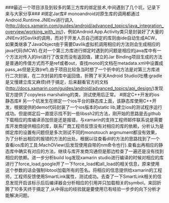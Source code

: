 ###最近一个项目涉及到较多的第三方库的绑定技术,中间遇到了几个坑，记录下来与大家分享###
#绑定Jar库#
monoandroid对原生库的调用都通过Android.Runtime.JNIEnv进行调入(http://docs.xamarin.com/guides/android/advanced_topics/java_integration_overview/working_with_jni/)，例如Android.App.Activity类只是封装好了大量的JNIEnv对Davlik的调用，而对于开发人员自己绑定的库则由ide自动生成ACW，如果类继承了JavaObject由于需要Davlik虚拟机调用相应的方法则会生成相应的java代码(MCW).在对一个第三方库进行绑定时遇到的问题是相应的java库中有一个方法对传入的list进行了改变而没有返回值，建立的Jar Binding项目生成的方法是普通的传值方式而不是ref或者out，查找mono的文档在metadata.xml中设置成pass_as但是无效(<attr path="/api/package[@name='com.hikvision.vmsnetsdk']/class[@name='VMSNetSDK']/method[@name='getLineList']/parameter[@name='p1']" name="pass_as">ref</attr>),由于项目比较急当时想了一个折中的方法是对第三方库进行二次封装，在二次封装的库中返回值，折腾了半天Android Studio(吐槽:gradle是又慢建立库又麻烦)终于搞定，后来翻看官方的文档(http://docs.xamarin.com/guides/android/advanced_topics/api_design/)发现官方提供了copyless marshaling的类，测试使用后正常。
#绑定C++开发的ios静态库#
另一个坑发生在绑定一个ios平台的静态库上面，该静态库使用C++开发，根据提供的demo代码封装了一个ios版本的static lib,建立ios的测试程序运行成功。但是绑定后一直提示找不到一些libssh2的方法，刚开始的思路是去github下载相应的库编译添加但是还是报错，与xamarin的支持工程师邮件联系说是需要库开发商提供相应的库，联系厂商工程师反馈没有对相应的库的依赖，分析认为是绑定库的设置有问题但是多次测试不同的monotouch argmument都没有效果， 为了分析出相应的报错的方法的出处。根据以往查看dll的方法的思路找到了一个查看ios库的工具:MachOView(后发现使用自带的nm命令也行).查看出再相应的静态库中确实有对应的方法，继续与库开发商沟通但是那边检查了一遍还是没有找到相应的依赖。进一步分析build log发现xamarin studio进行编译的时候对相应的库进行了force_load,google开了一下force_load和all_load的相关信息，原来使用这个参数的话会强制libtool加载所有的签名。将相应的信息提供给xamarin的工程师，工程师反馈使用SmartLink属性，测试成功。去查了一下SmartLink相关的信息发现开启该标示后后编译器会分析相应的引用并只加载相关的symbol。来回折腾了10多天终于搞定了,从中得出的经验就是要使用已有经验一步步的向下分析才能解决问题。